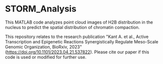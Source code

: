 # STORM_Analysis
This MATLAB code analyzes point cloud images of H2B distribution in the nucleus to predict the spatial distribution of chromatin compaction.


This repository relates to the research publication "Kant A. et al., Active Transcription and Epigenetic Reactions Synergistically Regulate Meso-Scale Genomic Organization, BioRxiv, 2023" (https://doi.org/10.1101/2023.04.21.537822). Please cite our paper if this code is used or modified for further use.
